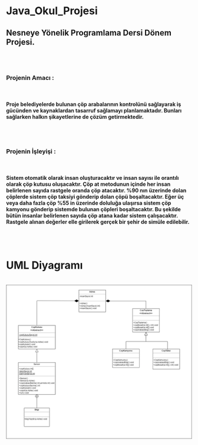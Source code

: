 # Java_Okul_Projesi

## Nesneye Yönelik Programlama Dersi Dönem Projesi.
<br> <br>

### Projenin Amacı :
<br>

#### Proje belediyelerde bulunan çöp arabalarının kontrolünü sağlayarak iş gücünden ve kaynaklardan tasarruf sağlamayı planlamaktadır. Bunları sağlarken halkın şikayetlerine de çözüm getirmektedir. 

<br><br>

### Projenin İşleyişi :
<br>

#### Sistem otomatik olarak insan oluşturacaktır ve insan sayısı ile orantılı olarak çöp kutusu oluşacaktır. Çöp at metodunun içinde her insan belirlenen sayıda rastgele oranda çöp atacaktır. %90 nın üzerinde dolan çöplerde sistem çöp taksiyi gönderip dolan çöpü boşaltacaktır. Eğer üç veya daha fazla çöp %55 in üzerinde doluluğa ulaşırsa sistem çöp kamyonu gönderip sistemde bulunan çöpleri boşaltacaktır. Bu şekilde bütün insanlar belirlenen sayıda çöp atana kadar sistem çalışacaktır. Rastgele alınan değerler elle girilerek gerçek bir şehir de simüle edilebilir.

<br><br>

# UML Diyagramı

<br>

<img src="UML\JavaProje.png">

